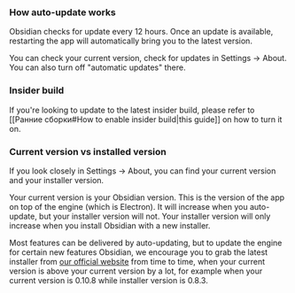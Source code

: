 ### How auto-update works

Obsidian checks for update every 12 hours. Once an update is available, restarting the app will automatically bring you to the latest version.

You can check your current version, check for updates in Settings -> About. You can also turn off "automatic updates" there.

### Insider build

If you're looking to update to the latest insider build, please refer to [[Ранние сборки#How to enable insider build|this guide]] on how to turn it on.

### Current version vs installed version

If you look closely in Settings -> About, you can find your current version and your installer version.

Your current version is your Obsidian version. This is the version of the app on top of the engine (which is Electron). It will increase when you auto-update, but your installer version will not. Your installer version will only increase when you install Obsidian with a new installer.

Most features can be delivered by auto-updating, but to update the engine for certain new features Obsidian, we encourage you to grab the latest installer from [our official website](https://obsidian.md) from time to time, when your current version is above your current version by a lot, for example when your current version is 0.10.8 while installer version is 0.8.3.